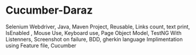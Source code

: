 # Cucumber-Daraz
Selenium Webdriver,
Java,
Maven Project,
Reusable,
Links count,
text print,
IsEnabled ,
Mouse Use,
Keyboard use,
Page Object Model,
TestNG With Listenners,
Screenshot on failure, 
BDD,
gherkin language Implimentation using Feature file,
Cucumber

